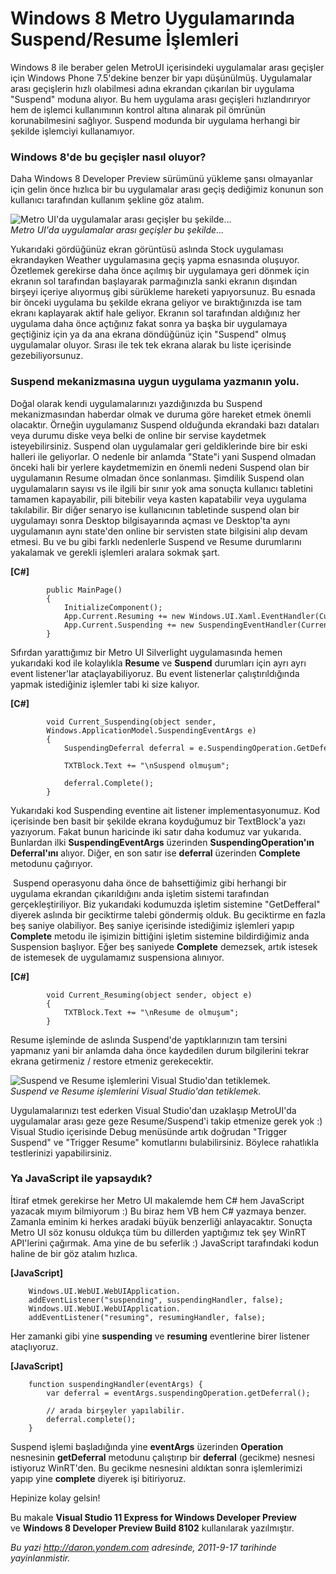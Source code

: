 # Windows 8 Metro Uygulamarında Suspend/Resume İşlemleri
Windows 8 ile beraber gelen MetroUI içerisindeki uygulamalar arası
geçişler için Windows Phone 7.5'dekine benzer bir yapı düşünülmüş.
Uygulamalar arası geçişlerin hızlı olabilmesi adına ekrandan çıkarılan
bir uygulama "Suspend" moduna alıyor. Bu hem uygulama arası geçişleri
hızlandırıryor hem de işlemci kullanımının kontrol altına alınarak pil
ömrünün korunabilmesini sağlıyor. Suspend modunda bir uygulama herhangi
bir şekilde işlemciyi kullanamıyor.

### Windows 8'de bu geçişler nasıl oluyor?

Daha Windows 8 Developer Preview sürümünü yükleme şansı olmayanlar için
gelin önce hızlıca bir bu uygulamalar arası geçiş dediğimiz konunun son
kullanıcı tarafından kullanım şekline göz atalım.

![Metro UI'da uygulamalar arası geçişler bu
şekilde...](media/Windows_8_Metro_Suspend_Resume_islemleri/metroui_uygulama_gecisleri.jpg)\
*Metro UI'da uygulamalar arası geçişler bu şekilde...*

Yukarıdaki gördüğünüz ekran görüntüsü aslında Stock uygulaması
ekrandayken Weather uygulamasına geçiş yapma esnasında oluşuyor.
Özetlemek gerekirse daha önce açılmış bir uygulamaya geri dönmek için
ekranın sol tarafından başlayarak parmağınızla sanki ekranın dışından
birşeyi içeriye alıyormuş gibi sürükleme hareketi yapıyorsunuz. Bu
esnada bir önceki uygulama bu şekilde ekrana geliyor ve bıraktığınızda
ise tam ekranı kaplayarak aktif hale geliyor. Ekranın sol tarafından
aldığınız her uygulama daha önce açtığınız fakat sonra ya başka bir
uygulamaya geçtiğiniz için ya da ana ekrana döndüğünüz için "Suspend"
olmuş uygulamalar oluyor. Sırası ile tek tek ekrana alarak bu liste
içerisinde gezebiliyorsunuz.

### Suspend mekanizmasına uygun uygulama yazmanın yolu.

Doğal olarak kendi uygulamalarınızı yazdığınızda bu Suspend
mekanizmasından haberdar olmak ve duruma göre hareket etmek önemli
olacaktır. Örneğin uygulamanız Suspend olduğunda ekrandaki bazı dataları
veya durumu diske veya belki de online bir servise kaydetmek
isteyebilirsiniz. Suspend olan uygulamalar geri geldiklerinde bire bir
eski halleri ile geliyorlar. O nedenle bir anlamda "State"i yani Suspend
olmadan önceki hali bir yerlere kaydetmemizin en önemli nedeni Suspend
olan bir uygulamanın Resume olmadan önce sonlanması. Şimdilik Suspend
olan uygulamaların sayısı vs ile ilgili bir sınır yok ama sonuçta
kullanıcı tabletini tamamen kapayabilir, pili bitebilir veya kasten
kapatabilir veya uygulama takılabilir. Bir diğer senaryo ise
kullanıcının tabletinde suspend olan bir uygulamayı sonra Desktop
bilgisayarında açması ve Desktop'ta aynı uygulamanın aynı state'den
online bir servisten state bilgisini alıp devam etmesi. Bu ve bu gibi
farklı nedenlerle Suspend ve Resume durumlarını yakalamak ve gerekli
işlemleri aralara sokmak şart.

**[C\#]**

``` {style="font-family: Consolas; font-size: 13; color: black; background: white;"}
        public MainPage()
        {
            InitializeComponent();
            App.Current.Resuming += new Windows.UI.Xaml.EventHandler(Current_Resuming);
            App.Current.Suspending += new SuspendingEventHandler(Current_Suspending);
        }
```

Sıfırdan yarattığımız bir Metro UI Silverlight uygulamasında hemen
yukarıdaki kod ile kolaylıkla **Resume** ve **Suspend** durumları için
ayrı ayrı event listener'lar ataçlayabiliyoruz. Bu event listenerlar
çalıştırıldığında yapmak istediğiniz işlemler tabi ki size kalıyor.

**[C\#]**

``` {style="font-family: Consolas; font-size: 13; color: black; background: white;"}
        void Current_Suspending(object sender, 
        Windows.ApplicationModel.SuspendingEventArgs e)
        {
            SuspendingDeferral deferral = e.SuspendingOperation.GetDeferral();
 
            TXTBlock.Text += "\nSuspend olmuşum";
 
            deferral.Complete();
        }
```

Yukarıdaki kod Suspending eventine ait listener implementasyonumuz. Kod
içerisinde ben basit bir şekilde ekrana koyduğumuz bir TextBlock'a yazı
yazıyorum. Fakat bunun haricinde iki satır daha kodumuz var yukarıda.
Bunlardan ilki **SuspendingEventArgs** üzerinden
**SuspendingOperation'ın** **Deferral'ını** alıyor. Diğer, en son satır
ise **deferral** üzerinden **Complete** metodunu çağırıyor.

 Suspend operasyonu daha önce de bahsettiğimiz gibi herhangi bir
uygulama ekrandan çıkarıldığını anda işletim sistemi tarafından
gerçekleştiriliyor. Biz yukarıdaki kodumuzda işletim sistemine
"GetDefferal" diyerek aslında bir geciktirme talebi göndermiş olduk. Bu
geciktirme en fazla beş saniye olabiliyor. Beş saniye içerisinde
istediğimiz işlemleri yapıp **Complete** metodu ile işimizin bittiğini
işletim sistemine bildirdiğimiz anda Suspension başlıyor. Eğer beş
saniyede **Complete** demezsek, artık istesek de istemesek de
uygulamamız suspensiona alınıyor.

**[C\#]**

``` {style="font-family: Consolas; font-size: 13; color: black; background: white;"}
        void Current_Resuming(object sender, object e)
        {
            TXTBlock.Text += "\nResume de olmuşum";
        }
```

Resume işleminde de aslında Suspend'de yaptıklarınızın tam tersini
yapmanız yani bir anlamda daha önce kaydedilen durum bilgilerini tekrar
ekrana getirmeniz / restore etmeniz gerekecektir.

![Suspend ve Resume işlemlerini Visual Studio'dan
tetiklemek.](media/Windows_8_Metro_Suspend_Resume_islemleri/suspend_trigger.png)\
*Suspend ve Resume işlemlerini Visual Studio'dan tetiklemek.*

Uygulamalarınızı test ederken Visual Studio'dan uzaklaşıp MetroUI'da
uygulamalar arası geze geze Resume/Suspend'i takip etmenize gerek yok :)
Visual Studio içerisinde Debug menüsünde artık doğrudan "Trigger
Suspend" ve "Trigger Resume" komutlarını bulabilirsiniz. Böylece
rahatlıkla testlerinizi yapabilirsiniz.

### Ya JavaScript ile yapsaydık?

İtiraf etmek gerekirse her Metro UI makalemde hem C\# hem JavaScript
yazacak mıyım bilmiyorum :) Bu biraz hem VB hem C\# yazmaya benzer.
Zamanla eminim ki herkes aradaki büyük benzerliği anlayacaktır. Sonuçta
Metro UI söz konusu oldukça tüm bu dillerden yaptığımız tek şey WinRT
API'lerini çağırmak. Ama yine de bu seferlik :) JavaScript tarafındaki
kodun haline de bir göz atalım hızlıca.

**[JavaScript]**

``` {style="font-family: Consolas; font-size: 13; color: black; background: white;"}
    Windows.UI.WebUI.WebUIApplication.
    addEventListener("suspending", suspendingHandler, false);
    Windows.UI.WebUI.WebUIApplication.
    addEventListener("resuming", resumingHandler, false);
```

Her zamanki gibi yine **suspending** ve **resuming** eventlerine birer
listener ataçlıyoruz.

**[JavaScript]**

``` {style="font-family: Consolas; font-size: 13; color: black; background: white;"}
    function suspendingHandler(eventArgs) {
        var deferral = eventArgs.suspendingOperation.getDeferral();
 
        // arada birşeyler yapılabilir.
        deferral.complete();
    }
```

Suspend işlemi başladığında yine **eventArgs** üzerinden **Operation**
nesnesinin **getDeferral** metodunu çalıştırıp bir **deferral**
(gecikme) nesnesi istiyoruz WinRT'den. Bu gecikme nesnesini aldıktan
sonra işlemlerimizi yapıp yine **complete** diyerek işi bitiriyoruz.

Hepinize kolay gelsin!

Bu makale **Visual Studio 11 Express for Windows Developer Preview**\
ve **Windows 8 Developer Preview Build 8102** kullanılarak yazılmıştır.



*Bu yazi http://daron.yondem.com adresinde, 2011-9-17 tarihinde yayinlanmistir.*
